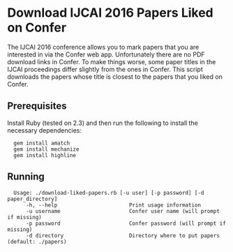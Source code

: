 Download IJCAI 2016 Papers Liked on Confer
==========================================

The IJCAI 2016 conference allows you to mark papers that you are interested in
via the Confer web app. Unfortunately there are no PDF download links in
Confer. To make things worse, some paper titles in the IJCAI proceedings differ
slightly from the ones in Confer. This script downloads the papers whose title
is closest to the papers that you liked on Confer.

Prerequisites
-------------

Install Ruby (tested on 2.3) and then run the following to install the necessary dependencies:

```
  gem install amatch
  gem install mechanize
  gem install highline
```

Running
-------

```
  Usage: ./download-liked-papers.rb [-u user] [-p password] [-d paper_directory]
      -h, --help                       Print usage information
      -u username                      Confer user name (will prompt if missing)
      -p password                      Confer password (will prompt if missing)
      -d directory                     Directory where to put papers (default: ./papers)
```
